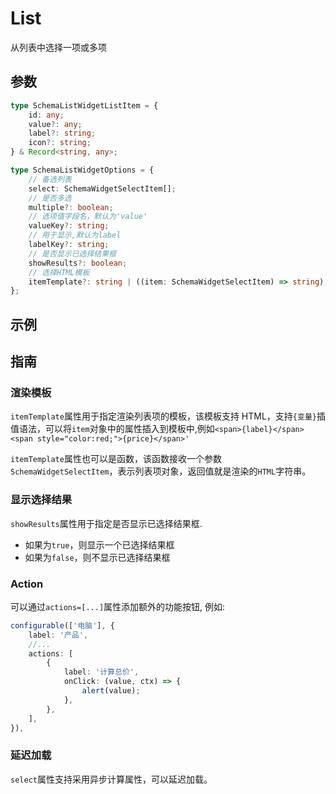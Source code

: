 # List

从列表中选择一项或多项

## 参数

```ts
type SchemaListWidgetListItem = {
    id: any;
    value?: any;
    label?: string;
    icon?: string;
} & Record<string, any>;

type SchemaListWidgetOptions = {
    // 备选列表
    select: SchemaWidgetSelectItem[];
    // 是否多选
    multiple?: boolean;
    // 选项值字段名，默认为'value'
    valueKey?: string;
    // 用于显示,默认为label
    labelKey?: string;
    // 是否显示已选择结果框
    showResults?: boolean;
    // 选择HTML模板
    itemTemplate?: string | ((item: SchemaWidgetSelectItem) => string);
};
```

## 示例

<demo html="autoform/widgets/list.html"/>

## 指南

### 渲染模板

`itemTemplate`属性用于指定渲染列表项的模板，该模板支持 HTML，支持`{变量}`插值语法，可以将`item`对象中的属性插入到模板中,例如`<span>{label}</span><span style="color:red;">{price}</span>'`

`itemTemplate`属性也可以是函数，该函数接收一个参数`SchemaWidgetSelectItem`，表示列表项对象，返回值就是渲染的`HTML`字符串。

### 显示选择结果

`showResults`属性用于指定是否显示已选择结果框.

-   如果为`true`，则显示一个已选择结果框
-   如果为`false`，则不显示已选择结果框

### Action

可以通过`actions=[...]`属性添加额外的功能按钮, 例如:

```ts
configurable(['电脑'], {
    label: '产品',
    //...
    actions: [
        {
            label: '计算总价',
            onClick: (value, ctx) => {
                alert(value);
            },
        },
    ],
}),
```

### 延迟加载

`select`属性支持采用异步计算属性，可以延迟加载。

<demo html="autoform/widgets/lazy-list.html"/>
